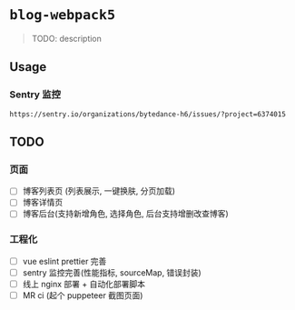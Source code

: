 # `blog-webpack5`

> TODO: description

## Usage

### Sentry 监控
```
https://sentry.io/organizations/bytedance-h6/issues/?project=6374015
```


## TODO
### 页面
- [ ] 博客列表页 (列表展示, 一键换肤, 分页加载)
- [ ] 博客详情页
- [ ] 博客后台(支持新增角色, 选择角色, 后台支持增删改查博客)

### 工程化
- [ ] vue eslint prettier 完善
- [ ] sentry 监控完善(性能指标, sourceMap, 错误封装)
- [ ] 线上 nginx 部署 + 自动化部署脚本
- [ ] MR ci (起个 puppeteer 截图页面)